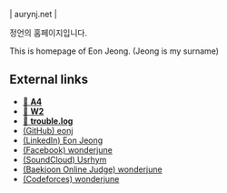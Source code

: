 | aurynj.net |

정언의 홈페이지입니다.

This is homepage of Eon Jeong. (Jeong is my surname)

## External links

* [📝 **A4**](https://a4.aurynj.net/)
* [📝 **W2**](https://w2.aurynj.net/confluence)
* [📝 **trouble.log**](https://eonj.github.io/trouble.log/)
* [(GitHub) eonj](<https://github.com/eonj>)
* [(LinkedIn) Eon Jeong](<https://www.linkedin.com/in/eon-jeong-a90252ba/>)
* [(Facebook) wonderjune](<https://www.facebook.com/wonderjune>)
* [(SoundCloud) Usrhym](<https://soundcloud.com/usrhym>)
* [(Baekjoon Online Judge) wonderjune](<https://www.acmicpc.net/user/wonderjune>)
* [(Codeforces) wonderjune](<https://codeforces.com/profile/wonderjune>)
